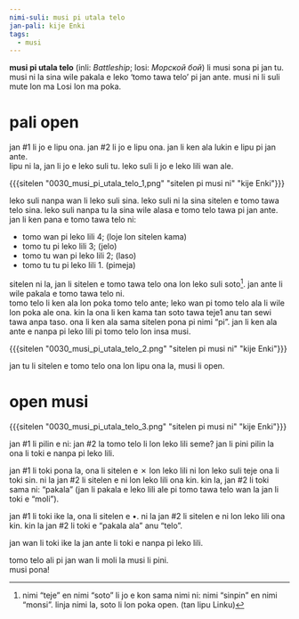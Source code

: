 ```yaml
---
nimi-suli: musi pi utala telo
jan-pali: kije Enki
tags:
  - musi
---
```


**musi pi utala telo** (inli: *Battleship*; losi: *Морской бой*) li musi sona pi jan tu. musi ni la sina wile pakala e leko ‘tomo tawa telo’ pi jan ante. musi ni li suli mute lon ma Losi lon ma poka.

# pali open

jan \#1 li jo e lipu ona. jan \#2 li jo e lipu ona. jan li ken ala lukin e lipu pi jan ante.  
lipu ni la, jan li jo e leko suli tu. leko suli li jo e leko lili wan ale.  

{{{sitelen "0030_musi_pi_utala_telo_1,png" "sitelen pi musi ni" "kije Enki"}}}

leko suli nanpa wan li leko suli sina. leko suli ni la sina sitelen e tomo tawa telo sina. leko suli nanpa tu la sina wile alasa e tomo telo tawa pi jan ante.  
jan li ken pana e tomo tawa telo ni:

* tomo wan pi leko lili 4; (loje lon sitelen kama)  
* tomo tu pi leko lili 3; (jelo)  
* tomo tu wan pi leko lili 2; (laso)  
* tomo tu tu pi leko lili 1\. (pimeja)

sitelen ni la, jan li sitelen e tomo tawa telo ona lon leko suli soto[^1]. jan ante li wile pakala e tomo tawa telo ni.  
tomo telo li ken ala lon poka tomo telo ante; leko wan pi tomo telo ala li wile lon poka ale ona. kin la ona li ken kama tan soto tawa teje1 anu tan sewi tawa anpa taso. ona li ken ala sama sitelen pona pi nimi “pi”. jan li ken ala ante e nanpa pi leko lili pi tomo telo lon insa musi.

{{{sitelen "0030_musi_pi_utala_telo_2.png" "sitelen pi musi ni" "kije Enki"}}}

jan tu li sitelen e tomo telo ona lon lipu ona la, musi li open.

# open musi

{{{sitelen "0030_musi_pi_utala_telo_3.png" "sitelen pi musi ni" "kije Enki"}}}

jan \#1 li pilin e ni: jan \#2 la tomo telo li lon leko lili seme? jan li pini pilin la ona li toki e nanpa pi leko lili.

jan \#1 li toki pona la, ona li sitelen e ✗ lon leko lili ni lon leko suli teje ona li toki sin. ni la jan \#2 li sitelen e ni lon leko lili ona kin. kin la, jan \#2 li toki sama ni: “pakala” (jan li pakala e leko lili ale pi tomo tawa telo wan la jan li toki e “moli”).

jan \#1 li toki ike la, ona li sitelen e •. ni la jan \#2 li sitelen e ni lon leko lili ona kin. kin la jan \#2 li toki e “pakala ala” anu “telo”.

jan wan li toki ike la jan ante li toki e nanpa pi leko lili.

tomo telo ali pi jan wan li moli la musi li pini.  
musi pona\!

[^1]:  nimi “teje” en nimi “soto” li jo e kon sama nimi ni: nimi “sinpin” en nimi “monsi”. linja nimi la, soto li lon poka open. (tan lipu Linku)
